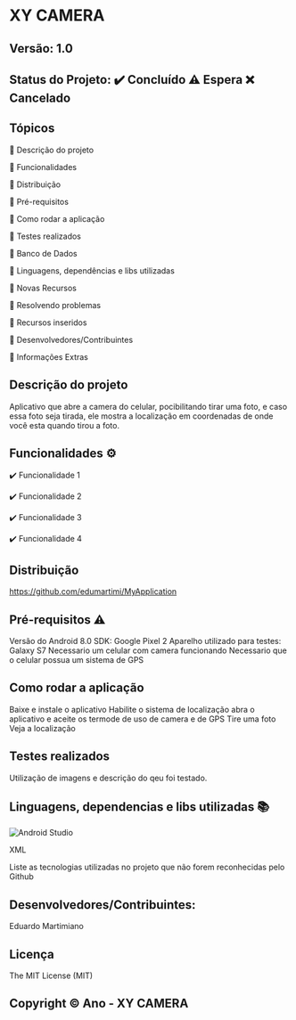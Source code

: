 # XY CAMERA
## Versão: 1.0 
## Status do Projeto: ✔️ Concluído ⚠️ Espera ❌ Cancelado

## Tópicos
🔹 Descrição do projeto 

🔹 Funcionalidades

🔹 Distribuição

🔹 Pré-requisitos

🔹 Como rodar a aplicação

🔹 Testes realizados

🔹 Banco de Dados

🔹 Linguagens, dependências e libs utilizadas

🔹 Novas Recursos

🔹 Resolvendo problemas

🔹 Recursos inseridos 

🔹 Desenvolvedores/Contribuintes

🔹 Informações Extras



## Descrição do projeto
Aplicativo que abre a camera do celular, pocibilitando tirar uma foto, e caso essa foto seja tirada, ele mostra a localização em coordenadas de onde você esta quando tirou a foto.

## Funcionalidades ⚙️
✔️ Funcionalidade 1

✔️ Funcionalidade 2

✔️ Funcionalidade 3

✔️ Funcionalidade 4

## Distribuição
https://github.com/edumartimi/MyApplication

## Pré-requisitos ⚠️    
Versão do Android 8.0
SDK: Google Pixel 2
Aparelho utilizado para testes: Galaxy S7
Necessario um celular com camera funcionando
Necessario que o celular possua um sistema de GPS

## Como rodar a aplicação 
Baixe e instale o aplicativo
Habilite o sistema de localização
abra o aplicativo e aceite os termode de uso de camera e de GPS
Tire uma foto
Veja a localização

## Testes realizados
Utilização de imagens e descrição do qeu foi testado.

## Linguagens, dependencias e libs utilizadas 📚
![Android Studio](https://img.shields.io/badge/Android-3DDC84?style=for-the-badge&logo=android&logoColor=white)

XML

Liste as tecnologias utilizadas no projeto que não forem reconhecidas pelo Github

## Desenvolvedores/Contribuintes:
Eduardo Martimiano

## Licença
The MIT License (MIT)

## Copyright ©️ Ano - XY CAMERA
